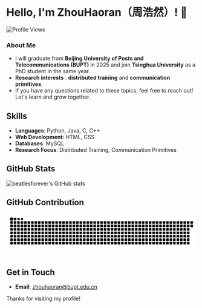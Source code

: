 # Hello, I'm ZhouHaoran（周浩然）! 👋

![Profile Views](https://komarev.com/ghpvc/?username=beatlesforever&color=blue)

### About Me
- I will graduate from **Beijing University of Posts and Telecommunications (BUPT)** in 2025 and join **Tsinghua University** as a PhD student in the same year.
- **Research interests** : **distributed training** and **communication primitives**. 
- If you have any questions related to these topics, feel free to reach out! Let's learn and grow together.

## Skills
- **Languages**: Python, Java, C, C++
- **Web Development**: HTML, CSS
- **Databases**: MySQL
- **Research Focus**: Distributed Training, Communication Primitives

## GitHub Stats
![beatlesforever's GitHub stats](https://github-readme-stats.vercel.app/api?username=beatlesforever&show_icons=true&theme=radical)

## GitHub Contribution
<picture>
  <source media="(prefers-color-scheme: dark)" srcset="https://raw.githubusercontent.com/beatlesforever/beatlesforever/output/github-contribution-grid-snake.svg" />
  <source media="(prefers-color-scheme: light)" srcset="https://raw.githubusercontent.com/beatlesforever/beatlesforever/output/github-contribution-grid-snake.svg" />
  <img alt="github-contribution-grid-snake" src="https://raw.githubusercontent.com/beatlesforever/beatlesforever/output/github-contribution-grid-snake.svg" />
</picture>

## Get in Touch
- **Email**: zhouhaoran@bupt.edu.cn

Thanks for visiting my profile!
